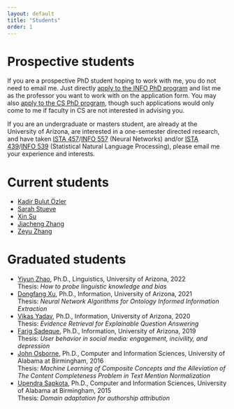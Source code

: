 ```yaml
---
layout: default
title: "Students"
order: 1
---
```


# Prospective students #

If you are a prospective PhD student hoping to work with me, you do not need to email me.
Just directly [apply to the INFO PhD program](https://grad.arizona.edu/catalog/programinfo/INFOPHD) and list me as the professor you want to work with on the application form.
You may also [apply to the CS PhD program](https://grad.arizona.edu/catalog/programinfo/COSCPHD), though such applications would only come to me if faculty in CS are not interested in advising you.

If you are an undergraduate or masters student, are already at the University of Arizona, are interested in a one-semester directed research, and have taken [ISTA 457](https://ischool.arizona.edu/course/ista-457-neural-networks)/[INFO 557](https://ischool.arizona.edu/course/info-557-neural-networks) (Neural Networks) and/or [ISTA 439](https://ischool.arizona.edu/course/ista-439-statistical-natural-language-processing-cross-listed-ling-439)/[INFO 539](https://ischool.arizona.edu/course/info-539-statistical-natural-language-processing-cross-listed-ling-539) (Statistical Natural Language Processing), please email me your experience and interests.

# Current students #

* [Kadir Bulut Özler](https://ischool.arizona.edu/people/bulut-ozler)
* [Sarah Stueve](https://ischool.arizona.edu/people/sarah-stueve)
* [Xin Su](https://ischool.arizona.edu/people/xin-su)
* [Jiacheng Zhang](https://ischool.arizona.edu/people/jiacheng-zhang)
* [Zeyu Zhang](https://jerryzeyu.github.io/)

# Graduated students #

* [Yiyun Zhao](https://www.linkedin.com/in/yiyunzhaoluna/), Ph.D., Linguistics, University of Arizona, 2022  
  Thesis: *How to probe linguistic knowledge and bias*
* [Dongfang Xu](https://www.linkedin.com/in/dongfangxu9), Ph.D., Information, University of Arizona, 2021  
  Thesis: *Neural Network Algorithms for Ontology Informed Information Extraction*
* [Vikas Yadav](https://www.linkedin.com/in/vyf95/), Ph.D., Information, University of Arizona, 2020  
  Thesis: *Evidence Retrieval for Explainable Question Answering*
* [Farig Sadeque](https://www.linkedin.com/in/farig-sadeque-a982125b/), Ph.D., Information, University of Arizona, 2019  
  Thesis: *User behavior in social media: engagement, incivility, and depression*
* [John Osborne](https://www.linkedin.com/in/john-osborne-11baa154/), Ph.D., Computer and Information Sciences, University of Alabama at Birmingham, 2016  
  Thesis: *Machine Learning of Composite Concepts and the Alleviation of The Content Completeness Problem in Text Mention Normalization*
* [Upendra Sapkota](https://www.linkedin.com/in/upendra-sapkota/), Ph.D., Computer and Information Sciences, University of Alabama at Birmingham, 2015  
  Thesis: *Domain adaptation for authorship attribution*
